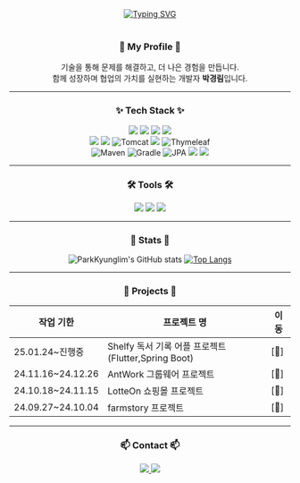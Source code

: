 <div align="center">
<a href="https://git.io/typing-svg">
    <img src="https://readme-typing-svg.herokuapp.com?font=Fira+Code&duration=3500&pause=1000&color=000000&width=435&lines=%F0%9F%91%8B+Hi%2C+there!+Kyunglim's+Profile+💻|Coding%2C+Learning%2C+and+Growing+Every+Day!+📚" 
    alt="Typing SVG" />
</a>
</br>
</br>
	


###  🚀 My Profile  🚀 
기술을 통해 문제를 해결하고, 더 나은 경험을 만듭니다.<br />
함께 성장하며 협업의 가치를 실현하는 개발자 **박경림**입니다.

---

###  ✨ Tech Stack ✨

<img src="https://img.shields.io/badge/Java-007396?style=flat&logo=Java&logoColor=white" />
<img src="https://img.shields.io/badge/Spring-6DB33F?style=flat&logo=Spring&logoColor=white" />
<img src="https://img.shields.io/badge/Spring%20Boot-6DB33F?style=flat&logo=Spring%20Boot&logoColor=white" />
<img src="https://img.shields.io/badge/JavaScript-F7DF1E?style=flat&logo=JavaScript&logoColor=white" />
<br>
<img src="https://img.shields.io/badge/React-61DAFB?style=flat&logo=React&logoColor=white" />
<img src="https://img.shields.io/badge/MySQL-4479A1?style=flat&logo=MySQL&logoColor=white" />
<img src="https://img.shields.io/badge/Tomcat-F8DC75?style=flat-square&logo=Apache-Tomcat&logoColor=black" alt="Tomcat">
<img src="https://img.shields.io/badge/JSP-007396?style=flat&logo=Java&logoColor=white" />
<img src="https://img.shields.io/badge/Thymeleaf-005F99?style=flat-square&logo=Thymeleaf&logoColor=white" alt="Thymeleaf">
<br>
<img src="https://img.shields.io/badge/Maven-C71A36?style=flat-square&logo=Apache-Maven&logoColor=white" alt="Maven">
<img src="https://img.shields.io/badge/Gradle-02303A?style=flat-square&logo=Gradle&logoColor=white" alt="Gradle">
<img src="https://img.shields.io/badge/JPA-6DB33F?style=flat-square&logo=Spring&logoColor=white" alt="JPA">
<img src="https://img.shields.io/badge/Git-F05032?style=flat&logo=Git&logoColor=white" />
<img src="https://img.shields.io/badge/GitHub-181717?style=flat&logo=GitHub&logoColor=white" />

---

### 🛠 Tools 🛠

<img src="https://img.shields.io/badge/VS%20Code-007ACC?style=flat&logo=Visual%20Studio%20Code&logoColor=white" />
<img src="https://img.shields.io/badge/Eclipse%20IDE-2C2255?style=flat&logo=Eclipse%20IDE&logoColor=white" />
<img src="https://img.shields.io/badge/IntelliJ%20IDEA-000000?style=flat&logo=IntelliJ%20IDEA&logoColor=white" />



---

### 🌟 Stats 🌟

<div align="center">
  
![ParkKyunglim's GitHub stats](https://github-readme-stats.vercel.app/api?username=ParkKyunglim&show_icons=true&theme=radical)
[![Top Langs](https://github-readme-stats.vercel.app/api/top-langs/?username=ParkKyunglim&layout=compact&theme=radical)](https://github.com/anuraghazra/github-readme-stats)

</div>

---

### 📅 Projects 📅

| **작업 기한**        | **프로젝트 명**                     | **이동**  |
|-----------------|-------------------------------|-------|
| 25.01.24~진행중 | Shelfy 독서 기록 어플 프로젝트 (Flutter,Spring Boot)        | [🔗]|
| 24.11.16~24.12.26 | AntWork 그룹웨어 프로젝트                | [🔗] |
| 24.10.18~24.11.15 | LotteOn 쇼핑몰 프로젝트	            | [🔗] |
| 24.09.27~24.10.04 | farmstory 프로젝트                | [🔗]|

---

### 📫 Contact 📫
<p>
    <a href="mailto:pkl1004125@gmail.com">
        <img src="https://img.shields.io/badge/Gmail-EA4335?style=for-the-badge&logo=Gmail&logoColor=white"> 
    </a>
    <a href="https://rxxm.tistory.com/" target="_blank">
        <img src="https://img.shields.io/badge/Tech_Blog-DD0B78?style=for-the-badge&logo=GitHub%20Sponsors&logoColor=white">
    </a>
</p>

</div>
